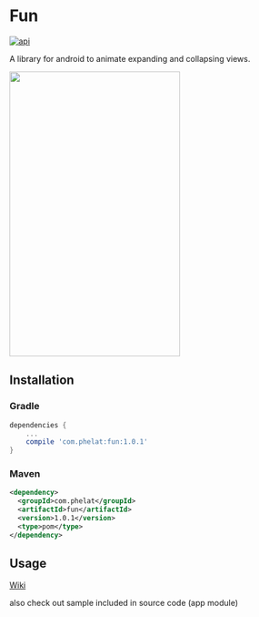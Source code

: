 # Fun

[![api](https://img.shields.io/badge/API-16-brightgreen.svg)](https://github.com/PHELAT/Fun)

A library for android to animate expanding and collapsing views.

<img src="https://github.com/PHELAT/Fun/blob/master/screenshot/screenshot.gif" width="300" height="500">

## Installation
### Gradle
```groovy
dependencies {
    ...
    compile 'com.phelat:fun:1.0.1'
}
```
### Maven
```xml
<dependency>
  <groupId>com.phelat</groupId>
  <artifactId>fun</artifactId>
  <version>1.0.1</version>
  <type>pom</type>
</dependency>
```

## Usage

[Wiki](https://github.com/PHELAT/Fun/wiki)

also check out sample included in source code (app module)
